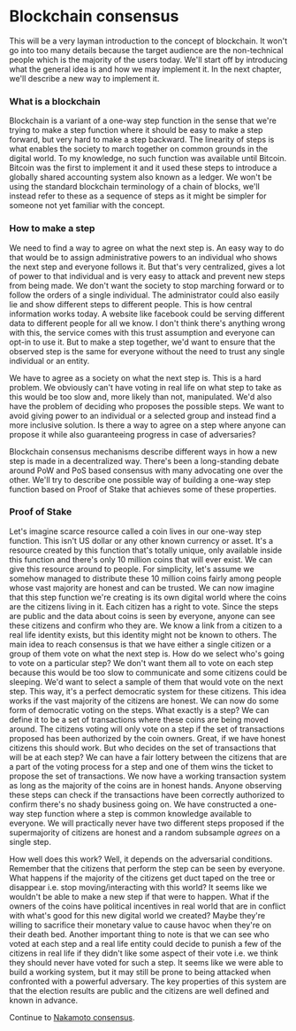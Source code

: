 # Blockchain consensus

This will be a very layman introduction to the concept of blockchain. It won't go into too many details because the target audience are the non-technical people which is the majority of the users today. We'll start off by introducing what the general idea is and how we may implement it. In the next chapter, we'll describe a new way to implement it.

### What is a blockchain

Blockchain is a variant of a one-way step function in the sense that we're trying to make a step function where it should be easy to make a step forward, but very hard to make a step backward. The linearity of steps is what enables the society to march together on common grounds in the digital world. To my knowledge, no such function was available until Bitcoin. Bitcoin was the first to implement it and it used these steps to introduce a globally shared accounting system also known as a ledger. We won't be using the standard blockchain terminology of a chain of blocks, we'll instead refer to these as a sequence of steps as it might be simpler for someone not yet familiar with the concept.

### How to make a step

We need to find a way to agree on what the next step is. An easy way to do that would be to assign administrative powers to an individual who shows the next step and everyone follows it. But that's very centralized, gives a lot of power to that individual and is very easy to attack and prevent new steps from being made. We don't want the society to stop marching forward or to follow the orders of a single individual. The administrator could also easily lie and show different steps to different people. This is how central information works today. A website like facebook could be serving different data to different people for all we know. I don't think there's anything wrong with this, the service comes with this trust assumption and everyone can opt-in to use it. But to make a step together, we'd want to ensure that the observed step is the same for everyone without the need to trust any single individual or an entity.

We have to agree as a society on what the next step is. This is a hard problem. We obviously can't have voting in real life on what step to take as this would be too slow and, more likely than not, manipulated. We'd also have the problem of deciding who proposes the possible steps. We want to avoid giving power to an individual or a selected group and instead find a more inclusive solution. Is there a way to agree on a step where anyone can propose it while also guaranteeing progress in case of adversaries?

Blockchain consensus mechanisms describe different ways in how a new step is made in a decentralized way. There's been a long-standing debate around PoW and PoS based consensus with many advocating one over the other. We'll try to describe one possible way of building a one-way step function based on Proof of Stake that achieves some of these properties.


### Proof of Stake

Let's imagine scarce resource called a coin lives in our one-way step function. This isn't US dollar or any other known currency or asset. It's a resource created by this function that's totally unique, only available inside this function and there's only 10 million coins that will ever exist. We can give this resource around to people. For simplicity, let's assume we somehow managed to distribute these 10 million coins fairly among people whose vast majority are honest and can be trusted. We can now imagine that this step function we're creating is its own digital world where the coins are the citizens living in it. Each citizen has a right to vote. Since the steps are public and the data about coins is seen by everyone, anyone can see these citizens and confirm who they are. We know a link from a citizen to a real life identity exists, but this identity might not be known to others. The main idea to reach consensus is that we have either a single citizen or a group of them vote on what the next step is. How do we select who's going to vote on a particular step? We don't want them all to vote on each step because this would be too slow to communicate and some citizens could be sleeping. We'd want to select a sample of them that would vote on the next step. This way, it's a perfect democratic system for these citizens. This idea works if the vast majority of the citizens are honest. We can now do some form of democratic voting on the steps. What exactly is a step? We can define it to be a set of transactions where these coins are being moved around. The citizens voting will only vote on a step if the set of transactions proposed has been authorized by the coin owners. Great, if we have honest citizens this should work. But who decides on the set of transactions that will be at each step? We can have a fair lottery between the citizens that are a part of the voting process for a step and one of them wins the ticket to propose the set of transactions. We now have a working transaction system as long as the majority of the coins are in honest hands. Anyone observing these steps can check if the transactions have been correctly authorized to confirm there's no shady business going on. We have constructed a one-way step function where a step is common knowledge available to everyone. We will practically never have two different steps proposed if the supermajority of citizens are honest and a random subsample _agrees_ on a single step.

How well does this work? Well, it depends on the adversarial conditions. Remember that the citizens that perform the step can be seen by everyone. What happens if the majority of the citizens get duct taped on the tree or disappear i.e. stop moving/interacting with this world? It seems like we wouldn't be able to make a new step if that were to happen. What if the owners of the coins have political incentives in real world that are in conflict with what's good for this new digital world we created? Maybe they're willing to sacrifice their monetary value to cause havoc when they're on their death bed. Another important thing to note is that we can see who voted at each step and a real life entity could decide to punish a few of the citizens in real life if they didn't like some aspect of their vote i.e. we think they should never have voted for such a step. It seems like we were able to build a working system, but it may still be prone to being attacked when confronted with a powerful adversary. The key properties of this system are that the election results are public and the citizens are well defined and known in advance.

Continue to [Nakamoto consensus](nakamoto.md).